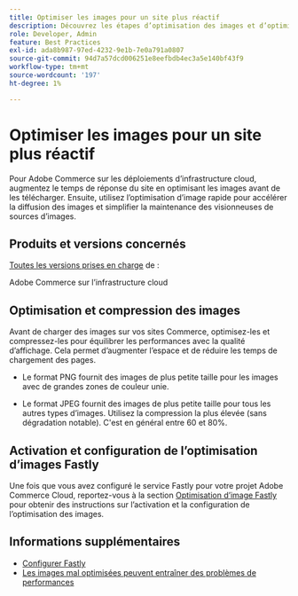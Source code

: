 ```yaml
---
title: Optimiser les images pour un site plus réactif
description: Découvrez les étapes d’optimisation des images et d’optimisation rapide des images pour optimiser le temps de réponse sur vos sites Adobe Commerce.
role: Developer, Admin
feature: Best Practices
exl-id: ada8b987-97ed-4232-9e1b-7e0a791a0807
source-git-commit: 94d7a57dcd006251e8eefbdb4ec3a5e140bf43f9
workflow-type: tm+mt
source-wordcount: '197'
ht-degree: 1%

---
```


# Optimiser les images pour un site plus réactif

Pour Adobe Commerce sur les déploiements d’infrastructure cloud, augmentez le temps de réponse du site en optimisant les images avant de les télécharger. Ensuite, utilisez l’optimisation d’image rapide pour accélérer la diffusion des images et simplifier la maintenance des visionneuses de sources d’images.

## Produits et versions concernés

[Toutes les versions prises en charge](../../../release/versions.md) de :

Adobe Commerce sur l’infrastructure cloud


## Optimisation et compression des images

Avant de charger des images sur vos sites Commerce, optimisez-les et compressez-les pour équilibrer les performances avec la qualité d’affichage. Cela permet d’augmenter l’espace et de réduire les temps de chargement des pages.

- Le format PNG fournit des images de plus petite taille pour les images avec de grandes zones de couleur unie.

- Le format JPEG fournit des images de plus petite taille pour tous les autres types d’images. Utilisez la compression la plus élevée (sans dégradation notable). C&#39;est en général entre 60 et 80%.

## Activation et configuration de l’optimisation d’images Fastly

Une fois que vous avez configuré le service Fastly pour votre projet Adobe Commerce Cloud, reportez-vous à la section [ Optimisation d’image Fastly](https://devdocs.magento.com/cloud/cdn/fastly-image-optimization.html) pour obtenir des instructions sur l’activation et la configuration de l’optimisation des images.

## Informations supplémentaires

- [Configurer Fastly](https://devdocs.magento.com/cloud/cdn/configure-fastly.html)
- [ Les images mal optimisées peuvent entraîner des problèmes de performances](https://experienceleague.adobe.com/docs/commerce-knowledge-base/kb/troubleshooting/miscellaneous/file-storage-low-specific-page-loads-are-slow.html)

